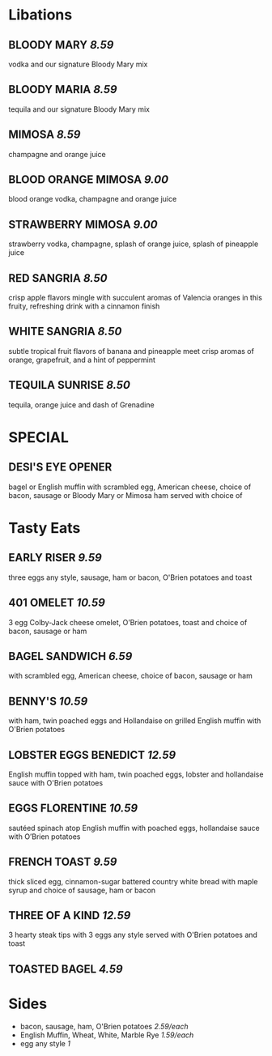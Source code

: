 # Libations

## BLOODY MARY *8.59*
vodka and our signature Bloody Mary mix

## BLOODY MARIA *8.59*
tequila and our signature Bloody Mary mix

## MIMOSA *8.59*
champagne and orange juice

## BLOOD ORANGE MIMOSA *9.00*
blood orange vodka, champagne and orange juice

## STRAWBERRY MIMOSA *9.00*
strawberry vodka, champagne, splash of orange juice, splash of pineapple juice

## RED SANGRIA *8.50*
crisp apple flavors mingle with succulent aromas of Valencia oranges in this fruity, refreshing drink with a cinnamon finish

## WHITE SANGRIA *8.50*
subtle tropical fruit flavors of banana and pineapple meet crisp aromas of orange, grapefruit, and a hint of peppermint

## TEQUILA SUNRISE *8.50*
tequila, orange juice and dash of Grenadine


# SPECIAL

## DESI'S EYE OPENER
bagel or English muffin with scrambled egg, American cheese, choice of bacon, sausage or Bloody Mary or Mimosa ham served with choice of


# Tasty Eats

## EARLY RISER *9.59*
three eggs any style, sausage, ham or bacon, O'Brien potatoes and toast

## 401 OMELET *10.59*
3 egg Colby-Jack cheese omelet, O’Brien potatoes, toast and choice of bacon, sausage or ham

## BAGEL SANDWICH *6.59*
with scrambled egg, American cheese, choice of bacon, sausage or ham

## BENNY'S *10.59*
with ham, twin poached eggs and Hollandaise on grilled English muffin with O'Brien potatoes

## LOBSTER EGGS BENEDICT *12.59*
English muffin topped with ham, twin poached eggs, lobster and hollandaise sauce with O'Brien potatoes

## EGGS FLORENTINE *10.59*
sautéed spinach atop English muffin with poached eggs, hollandaise sauce with O’Brien potatoes

## FRENCH TOAST *9.59*
thick sliced egg, cinnamon-sugar battered country white bread with maple syrup and choice of sausage, ham or bacon

## THREE OF A KIND *12.59*
3 hearty steak tips with 3 eggs any style served with O'Brien potatoes and toast

## TOASTED BAGEL *4.59*

# Sides
* bacon, sausage, ham, O'Brien potatoes *2.59/each*
* English Muffin, Wheat, White, Marble Rye *1.59/each*
* egg any style *1*